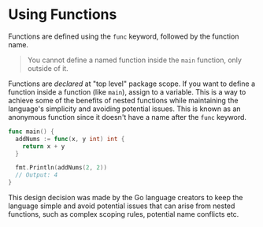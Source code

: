 # Using Functions

Functions are defined using the `func` keyword, followed by the function name.

> You cannot define a named function inside the `main` function, only outside of it.

Functions are _declared_ at "top level" package scope. If you want to define a function inside a function (like `main`), assign to a variable. This is a way to achieve some of the benefits of nested functions while maintaining the language's simplicity and avoiding potential issues. This is known as an anonymous function since it doesn't have a name after the `func` keyword.

```go
func main() {
  addNums := func(x, y int) int {
    return x + y
  }

  fmt.Println(addNums(2, 2))
  // Output: 4
}
```

This design decision was made by the Go language creators to keep the language simple and avoid potential issues that can arise from nested functions, such as complex scoping rules, potential name conflicts etc.
